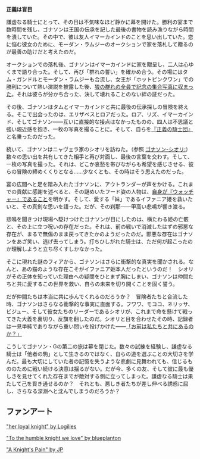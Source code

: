 <!-- title: ゴナソン・G -->
<!-- status: 生存 -->

**正義は盲目**

謙虚なる騎士にとって、その日は不気味なほど静かに幕を開けた。勝利の宴まで数時間を残し、ゴナソンは王国の伝承を記した最後の書物を読み漁りながら時間を潰していた。その中で、彼は友人イマーカインドのことを思い出していた。恋に悩む彼女のために、モーダン・ラムジーのオークションで家を落札して贈るのが最善の助けだと考えたのだ。

オークションでの落札後、ゴナソンはイマーカインドに家を贈呈し、二人は心ゆくまで語り合った。そして、再び「群れの誓い」を確かめ合う。その場にはタム・ガンドルとモーダン・ラムジーも合流し、女王が「ホットピンクワン」での勝利について熱い演説を披露した後、[狼の群れの全員で記念の集合写真に収まった](https://www.youtube.com/live/IWNcqsQxuWo?si=Ps7ylMWgbXcz0b0J&t=5630)。それは彼らが分かち合った、決して壊れることのない絆の証だった。

その後、ゴナソンはタムとイマーカインドと共に最後の伝承探しの冒険を終える。そこで出会ったのは、エリザベスとロアだった。ロア、リズ、イマーカインド、そしてゴナソン――互いに直接的な接点はなかったものの、四人は不思議と強い親近感を抱き、一枚の写真を撮ることに。そして、自らを[『正義の騎士団』](https://www.youtube.com/live/IWNcqsQxuWo?si=hHBQWw5ZJWqYlvRD&t=6812)と名乗ったのだった。

続いて、ゴナソンはニャヴェラ家のシオリを訪ねた。（参照 [ゴナソン-シオリ:](#edge:gigi-shiori)）数々の思い出を共有してきた相手と再び対面し、最後の言葉を交わす。そして、一枚の写真を撮った。それは、どこか哀愁を帯びながらも希望を感じさせる、彼らの冒険の締めくくりとなる……少なくとも、その時はそう思えたのだった。

宴の広間へと足を踏み入れたゴナソンに、アウトランダーが声をかける。これまでの貢献に感謝を述べると、その謎めいたフード姿の人物は、[自身が『ウォッチャー』であること](https://www.youtube.com/live/IWNcqsQxuWo?si=QUzhHUS977EJwG4c&t=7325)を明かす。そして、愛する「妹」であるイファニア姫を救いたいと、その真剣な思いを語った。だが、その刹那――甲高い悲鳴が響き渡る。

悲鳴を聞きつけ現場へ駆けつけたゴナソンが目にしたのは、横たわる姫の亡骸と、その上に立つ呪いの存在だった。それは、前の戦いで消滅したはずの邪悪な存在が、まるで無傷のまま戻ってきたかのようだったのだ。邪悪な存在はゴナソンをあざ笑い、逃げ去ってしまう。打ちひしがれた騎士は、ただ何が起こったのか理解しようと立ち尽くすしかなかった。

そこに現れた謎のフィアから、ゴナソンはさらに衝撃的な真実を聞かされる。なんと、あの猫のような存在こそがイファニア姫本人だったというのだ！　シオリがその正体を知っていた理由への疑問をひとまず胸にしまい、ゴナソンは仲間たちと共に愛するこの世界を救い、自らの未来を切り開くことを固く誓う。

だが仲間たちは本当に共に歩んでくれるのだろうか？　冒険者たちと合流した時、ゴナソンはさらなる衝撃的な事実に直面する。フワワ、モココ、ネリッサ、ビジュー、そして彼女たちのリーダーであるシオリが、これまで命を懸けて戦ってきた大義を裏切り、反旗を翻したのだ。シオリと目を合わせたその時、記録者は一見単純でありながら重い問いを投げかけた――[「お前は私たちと共にあるのか？」](https://www.youtube.com/live/IWNcqsQxuWo?si=DDxWY6Ijue3gNRMc&t=7711)

こうしてゴナソン・Gの第二の旅は幕を閉じた。数々の試練を経験し、謙虚なる騎士は「他者の駒」として生きるのではなく、自らの道を選ぶことの大切さを学んだ。最も大切にしていた者の記憶を失うような悲劇に見舞われても、信じるもののために戦い続ける決意は揺るがない。だが今、多くの友、そして彼に最も優しさを見せてくれた存在までが敵対する側に立ってしまった。謙虚なる騎士は果たして己を貫き通せるのか？　それとも、悪しき者たちが差し伸べる誘惑に屈し、さらなる深淵へと沈んでしまうのだろうか？

## ファンアート

["her loyal knight" by Logilies](https://x.com/Logiies/status/1928228176104177699)

["To the humble knight we love" by blueplanton](https://x.com/blueplankton/status/1921493502866653495)

["A Knight's Pain" by JP](https://x.com/JJPP_Works/status/1947501899995091048?t=RNZjTM7FE0TmvhDyMtMomw)
